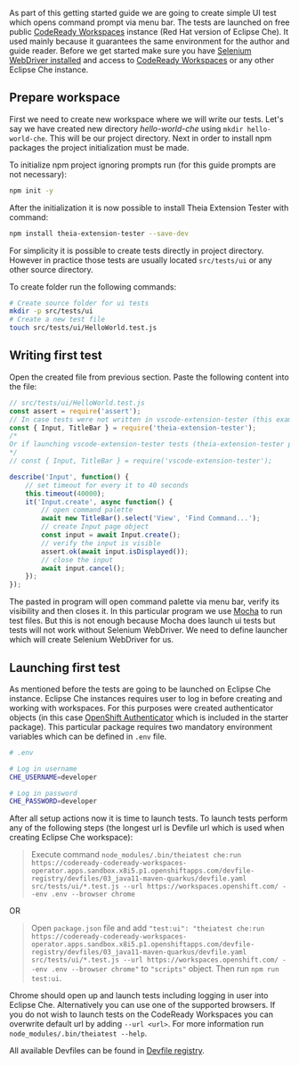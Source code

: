 As part of this getting started guide we are going to create simple UI test which opens command prompt via menu bar. The tests are launched on free public [CodeReady Workspaces](https://workspaces.openshift.com/) instance (Red Hat version of Eclipse Che). It used mainly because it guarantees the same environment for the author and guide reader.
Before we get started make sure you have [Selenium WebDriver installed](https://github.com/mlorinc/theia-extension-tester/tree/docs#selenium-webdriver) and access to [CodeReady Workspaces](https://workspaces.openshift.com/) or any other Eclipse Che instance.

## Prepare workspace

First we need to create new workspace where we will write our tests. Let's say we have created new directory *hello-world-che* using `mkdir hello-world-che`. This will be our project directory. Next in order to install npm packages the project initialization must be made.

To initialize npm project ignoring prompts run (for this guide prompts are not necessary):
```sh
npm init -y
```

After the initialization it is now possible to install Theia Extension Tester with command:

```sh
npm install theia-extension-tester --save-dev
```

For simplicity it is possible to create tests directly in project directory. However in practice those tests are usually located `src/tests/ui` or any other source directory.

To create folder run the following commands:

```sh
# Create source folder for ui tests
mkdir -p src/tests/ui
# Create a new test file
touch src/tests/ui/HelloWorld.test.js
```

## Writing first test

Open the created file from previous section. Paste the following content into the file:

```js
// src/tests/ui/HelloWorld.test.js
const assert = require('assert');
// In case tests were not written in vscode-extension-tester (this example case)
const { Input, TitleBar } = require('theia-extension-tester');
/* 
Or if launching vscode-extension-tester tests (theia-extension-tester package replaces vscode-extension-tester imports with theia-extension-tester imports)
*/
// const { Input, TitleBar } = require('vscode-extension-tester');

describe('Input', function() {
    // set timeout for every it to 40 seconds
    this.timeout(40000);
    it('Input.create', async function() {
        // open command palette
        await new TitleBar().select('View', 'Find Command...');
        // create Input page object
        const input = await Input.create();
        // verify the input is visible
        assert.ok(await input.isDisplayed());
        // close the input
        await input.cancel();
    });
});
```

The pasted in program will open command palette via menu bar, verify its visibility and then closes it. In this particular program we use [Mocha](https://mochajs.org/) to run test files. But this is not enough because Mocha does launch ui tests but tests will not work without Selenium WebDriver. We need to define launcher which will create Selenium WebDriver for us.

## Launching first test

As mentioned before the tests are going to be launched on Eclipse Che instance. Eclipse Che instances requires user to log in before creating and working with workspaces. For this purposes were created authenticator objects (in this case [OpenShift Authenticator](https://github.com/mlorinc/theia-extension-tester/tree/docs/packages/authenticator-openshift) which is included in the starter package). This particular package requires two mandatory environment variables which can be defined in `.env` file.

```sh
# .env

# Log in username
CHE_USERNAME=developer

# Log in password
CHE_PASSWORD=developer
```

After all setup actions now it is time to launch tests. To launch tests perform any of the following steps (the longest url is Devfile url which is used when creating Eclipse Che workspace): 

> Execute command `node_modules/.bin/theiatest che:run https://codeready-codeready-workspaces-operator.apps.sandbox.x8i5.p1.openshiftapps.com/devfile-registry/devfiles/03_java11-maven-quarkus/devfile.yaml src/tests/ui/*.test.js --url https://workspaces.openshift.com/ --env .env --browser chrome`

OR

> Open `package.json` file and add `"test:ui": "theiatest che:run https://codeready-codeready-workspaces-operator.apps.sandbox.x8i5.p1.openshiftapps.com/devfile-registry/devfiles/03_java11-maven-quarkus/devfile.yaml src/tests/ui/*.test.js --url https://workspaces.openshift.com/ --env .env --browser chrome"` to `"scripts"` object. Then run `npm run test:ui`.


Chrome should open up and launch tests including logging in user into Eclipse Che. Alternatively you can use one of the supported browsers. If you do not wish to launch tests on the CodeReady Workspaces you can overwrite default url by adding `--url <url>`. For more information run `node_modules/.bin/theiatest --help`.

All available Devfiles can be found in [Devfile registry](https://codeready-codeready-workspaces-operator.apps.sandbox.x8i5.p1.openshiftapps.com/devfile-registry/devfiles/).

